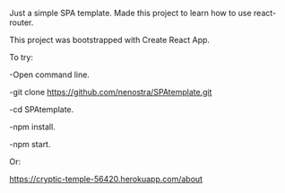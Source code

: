 Just a simple SPA template. Made this project to learn how to use react-router.

This project was bootstrapped with Create React App.

To try:

-Open command line.

-git clone https://github.com/nenostra/SPAtemplate.git

-cd SPAtemplate.

-npm install.

-npm start.

Or:

https://cryptic-temple-56420.herokuapp.com/about
